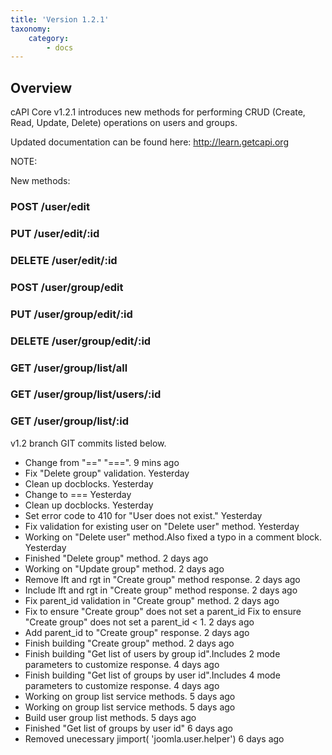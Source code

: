 ```yaml
---
title: 'Version 1.2.1'
taxonomy:
    category:
        - docs
---
```


## Overview

cAPI Core v1.2.1 introduces new methods for performing CRUD (Create, Read, Update, Delete) operations on users and groups.

Updated documentation can be found here:
http://learn.getcapi.org 

NOTE: 

New methods:

### POST /user/edit
### PUT /user/edit/:id
### DELETE /user/edit/:id
### POST /user/group/edit
### PUT /user/group/edit/:id
### DELETE /user/group/edit/:id
### GET /user/group/list/all
### GET /user/group/list/users/:id
### GET /user/group/list/:id

v1.2 branch GIT commits listed below. 

* Change from "==" "===". 9 mins ago  
* Fix "Delete group" validation. Yesterday  
* Clean up docblocks. Yesterday  
* Change to === Yesterday  
* Clean up docblocks. Yesterday  
* Set error code to 410 for "User does not exist." Yesterday  
* Fix validation for existing user on "Delete user" method. Yesterday  
* Working on "Delete user" method.Also fixed a typo in a comment block. Yesterday  
* Finished "Delete group" method. 2 days ago  
* Working on "Update group" method. 2 days ago  
* Remove lft and rgt in "Create group" method response. 2 days ago  
* Include lft and rgt in "Create group" method response. 2 days ago  
* Fix parent_id validation in "Create group" method. 2 days ago  
* Fix to ensure "Create group" does not set a parent_id Fix to ensure "Create group" does not set a parent_id < 1. 2 days ago  
* Add parent_id to "Create group" response. 2 days ago  
* Finish building "Create group" method. 2 days ago  
* Finish building "Get list of users by group id".Includes 2 mode parameters to customize response. 4 days ago  
* Finish building "Get list of groups by user id".Includes 4 mode parameters to customize response. 4 days ago  
* Working on group list service methods. 5 days ago  
* Working on group list service methods. 5 days ago  
* Build user group list methods. 5 days ago  
* Finished "Get list of groups by user id" 6 days ago  
* Removed unecessary jimport( 'joomla.user.helper') 6 days ago  

